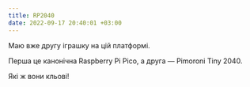 ```yaml
---
title: RP2040
date: 2022-09-17 20:40:01 +03:00
---
```


Маю вже другу іграшку на цій платформі.

Перша це канонічна Raspberry Pi Pico, а друга — Pimoroni Tiny 2040.

Які ж вони кльові!
